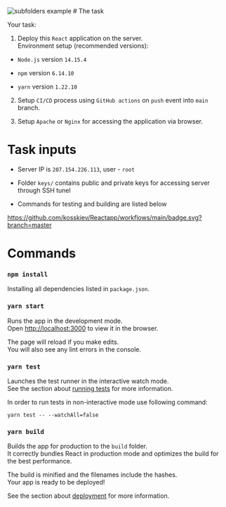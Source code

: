 
<img src="https://github.com/kosskiev/Reactapp/actions?query=workflow%3ACI-CD-to-AWS" alt="subfolders example" style="max-width:100%;">
# The task

Your task:

1) Deploy this `React` application on the server.\
Environment setup (recommended versions):

* `Node.js` version `14.15.4`

* `npm` version `6.14.10`

* `yarn` version `1.22.10`

2) Setup `CI/CD` process using `GitHub actions` on `push` event into `main` branch.

3) Setup `Apache` or `Nginx` for accessing the application via browser.

# Task inputs

* Server IP is `207.154.226.113`, user - `root`

* Folder `keys/` contains public and private keys for accessing server through SSH tunel

* Commands for testing and building are listed below

https://github.com/kosskiev/Reactapp/workflows/main/badge.svg?branch=master

# Commands

### `npm install`

Installing all dependencies listed in `package.json`.

### `yarn start`

Runs the app in the development mode.\
Open [http://localhost:3000](http://localhost:3000) to view it in the browser.

The page will reload if you make edits.\
You will also see any lint errors in the console.

### `yarn test`

Launches the test runner in the interactive watch mode.\
See the section about [running tests](https://facebook.github.io/create-react-app/docs/running-tests) for more information.

In order to run tests in non-interactive mode use following command:
```
yarn test -- --watchAll=false
```

### `yarn build`

Builds the app for production to the `build` folder.\
It correctly bundles React in production mode and optimizes the build for the best performance.

The build is minified and the filenames include the hashes.\
Your app is ready to be deployed!

See the section about [deployment](https://facebook.github.io/create-react-app/docs/deployment) for more information.


